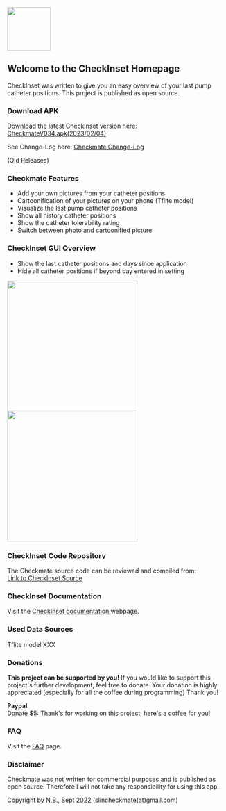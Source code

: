 <img src="https://user-images.githubusercontent.com/53019596/114172661-3c119100-9936-11eb-826f-375bff51032b.png" width="100" height="100">


## Welcome to the CheckInset Homepage
CheckInset was written to give you an easy overview of your last pump catheter positions.
This project is published as open source.

### Download APK
Download the latest CheckInset version here:    
[CheckmateV034.apk(2023/02/04)](https://github.com/slinGitHub/Checkmate/releases/download/2/CheckmateV034.apk)  


See Change-Log here: 
[Checkmate Change-Log](changeLog.md)

(Old Releases)    

### Checkmate Features
- Add your own pictures from your catheter positions
- Cartoonification of your pictures on your phone (Tflite model)
- Visualize the last pump catheter positions
- Show all history catheter positions
- Show the catheter tolerability rating
- Switch between photo and cartoonified picture

### CheckInset GUI Overview
- Show the last catheter positions and days since application
- Hide all catheter positions if beyond day entered in setting

<img src="https://user-images.githubusercontent.com/53019596/122987256-ae740800-d3a0-11eb-8ff1-1be8cea0dcb2.png" width="300">
<img src="https://user-images.githubusercontent.com/53019596/122987398-d7949880-d3a0-11eb-9047-2508bec74c77.png" width="300">

### CheckInset Code Repository
The Checkmate source code can be reviewed and compiled from:  
[Link to CheckInset Source](https://github.com/slinGitHub/CheckInset/tree/develop)


### CheckInset Documentation

Visit the [CheckInset documentation](documentation.md) webpage.

### Used Data Sources

Tflite model XXX

### Donations
**This project can be supported by you!** If you would like to support this project's further development, feel free to donate. Your donation is highly appreciated (especially for all the coffee during programming) Thank you!

**Paypal**  
[Donate $5](https://www.paypal.com/donate?hosted_button_id=CF3AHXTKNARRL): Thank's for working on this project, here's a coffee for you!

### FAQ
Visit the [FAQ](faq.md) page.

### Disclaimer
Checkmate was not written for commercial purposes and is published as open source.
Therefore I will not take any responsibility for using this app.

Copyright by N.B., Sept 2022 
(slincheckmate(at)gmail.com)
